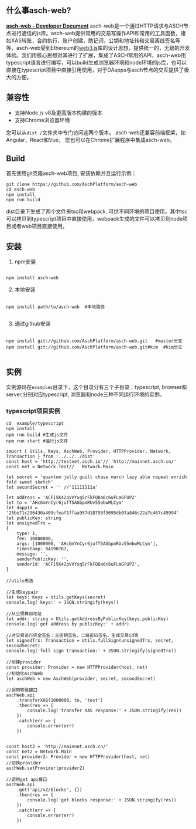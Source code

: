 
## 什么事asch-web?

__[asch-web - Developer Document](https://github.com/AschPlatform/asch-docs/blob/master/http_api/zh-cn.md)__
asch-web是一个通过HTTP请求与ASCH节点进行通信的js库。asch-web提供常用的交易写操作API和常用的工具函数，诸如XAS转账，合约执行，账户创建，助记词，公钥和地址转和交易离线签名等等，asch-web受到Ethereum的[web3.js](https://github.com/ethereum/web3.js/)库的设计思想，提供统一的，无缝的开发体验。我们用核心思想对其进行了扩展，集成了ASCH常用的API，asch-web用typescript语言进行编写，可以build生成浏览器环境和node环境的js库，也可以直接在typescript项目中直接引用使用，对于DAapps与asch节点的交互提供了极大的方便。

## 兼容性
- 支持Node.js v8及更高版本构建的版本
- 支持Chrome浏览器环境

您可以从`dist /`文件夹中专门访问这两个版本。
asch-web还兼容前端框架，如Angular，React和Vue。
您也可以在Chrome扩展程序中集成asch-web。

## Build

首先使用git克隆asch-web项目, 安装依赖并且运行示例：

```
git clone https://github.com/AschPlatform/asch-web
cd asch-web
npm install
npm run build

```
dist目录下生成了两个文件夹tsc和webpack, 可供不同环境的项目使用，其中tsc可以拷贝到typescript项目中直接使用，webpack生成的文件可以拷贝到node项目或者web项目直接使用。


## 安装

 1. npm安装

```

npm install asch-web

```
 
2. 本地安装
  
```

npm install path/to/asch-web  #本地路径


```

3. 通过github安装
  
```

npm install git://github.com/AschPlatform/asch-web.git   #master分支
npm install git://github.com/AschPlatform/asch-web.git#kim  #kim分支


```

## 

## 实例

实例源码在`examples`目录下，这个目录分有三个子目录：typescript, browser和server,分别对应typescript, 浏览器和node三种不同运行环境的实例。


### typescript项目实例

```
cd  example/typescript
npm install
npm run build #生成js文件
npm run start #运行js文件

```

```
import { Utils, Keys, AschWeb, Provider, HTTPProvider, Network, Transaction } from '../../../dist'
const host = 'http://testnet.asch.io'// 'http://mainnet.asch.cn/'
const net = Network.Test//   Network.Main

let secret = 'quantum jelly guilt chase march lazy able repeat enrich fold sweet sketch'
let secondSecret = '' //'11111111a'

let address = 'ACFi5K42pVVYxq5rFkFQBa6c6uFLmGFUP2'
let to = 'AHcGmYnCyr6jufT5AGbpmRUv55ebwMLCym'
let dappId = '25be71c296430a409cfeaf1ffaa957d18793f3695db07a846c22a7c467c45994'
let publicKey: string
let unsignedTrx =
{
    type: 1,
    fee: 10000000,
    args: [1000000, 'AHcGmYnCyr6jufT5AGbpmRUv55ebwMLCym'],
    timestamp: 84190767,
    message: '',
    senderPublicKey: '',
    senderId: 'ACFi5K42pVVYxq5rFkFQBa6c6uFLmGFUP2',
}

//utils用法

//生成keypair
let keys: Keys = Utils.getKeys(secret)
console.log('keys:' + JSON.stringify(keys))

//从公钥算出地址
let addr: string = Utils.getAddressByPublicKey(keys.publicKey)
console.log('get address by publicKey:' + addr)

//对交易进行完全签名：主密钥签名，二级密码签名，生成交易id等
let signedTrx: Transaction = Utils.fullSign(unsignedTrx, secret, secondSecret)
console.log('full sign transaction:' + JSON.stringify(signedTrx))

//创建provider
const provider: Provider = new HTTPProvider(host, net)
//初始化AschWeb
let aschWeb = new AschWeb(provider, secret, secondSecret)

//调用转账接口
aschWeb.api
    .transferXAS(1000000, to, 'test')
    .then(res => {
        console.log('transfer XAS response:' + JSON.stringify(res))
    })
    .catch(err => {
        console.error(err)
    })


const host2 = 'http://mainnet.asch.cn/'
const net2 = Network.Main
const provider2: Provider = new HTTPProvider(host, net)
//切换provider
aschWeb.setProvider(provider2)

//调用get api接口
aschWeb.api
    .get('api/v2/blocks', {})
    .then(res => {
        console.log('get blocks response:' + JSON.stringify(res))
    })
    .catch(err => {
        console.error(err)
    })


```
